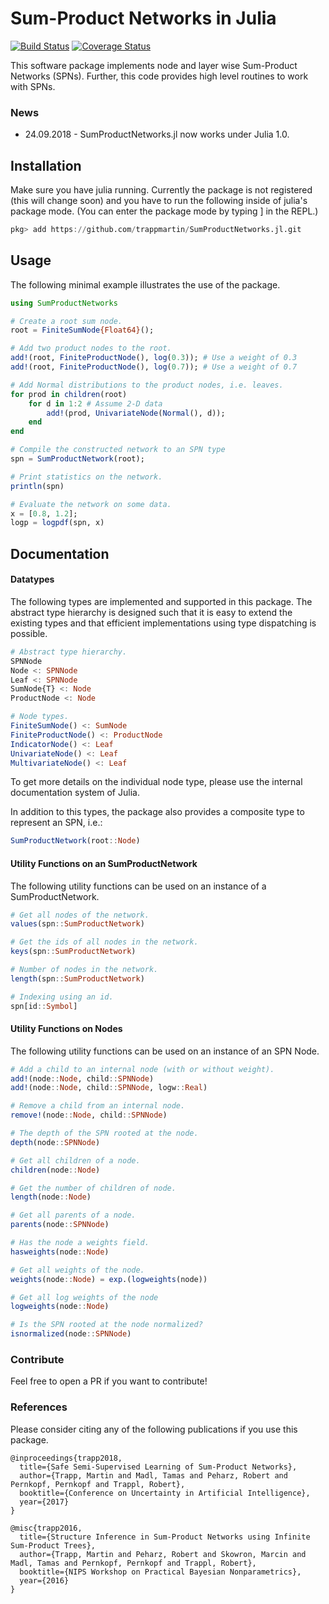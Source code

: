# Sum-Product Networks in Julia
[![Build Status](https://travis-ci.org/trappmartin/SumProductNetworks.jl.svg?branch=master)](https://travis-ci.org/trappmartin/SumProductNetworks.jl)
[![Coverage Status](https://coveralls.io/repos/github/trappmartin/SumProductNetworks.jl/badge.svg?branch=master)](https://coveralls.io/github/trappmartin/SumProductNetworks.jl?branch=master)

This software package implements node and layer wise Sum-Product Networks (SPNs). Further, this code provides high level routines to work with SPNs.

### News
* 24.09.2018 - SumProductNetworks.jl now works under Julia 1.0. 

## Installation
Make sure you have julia running. Currently the package is not registered (this will change soon) and you have to run the following inside of julia's package mode. (You can enter the package mode by typing ] in the REPL.)

```julia
pkg> add https://github.com/trappmartin/SumProductNetworks.jl.git
```

## Usage
The following minimal example illustrates the use of the package.

```julia
using SumProductNetworks

# Create a root sum node.
root = FiniteSumNode{Float64}();

# Add two product nodes to the root.
add!(root, FiniteProductNode(), log(0.3)); # Use a weight of 0.3
add!(root, FiniteProductNode(), log(0.7)); # Use a weight of 0.7

# Add Normal distributions to the product nodes, i.e. leaves.
for prod in children(root)
    for d in 1:2 # Assume 2-D data
        add!(prod, UnivariateNode(Normal(), d));
    end
end

# Compile the constructed network to an SPN type
spn = SumProductNetwork(root);

# Print statistics on the network.
println(spn)

# Evaluate the network on some data.
x = [0.8, 1.2];
logp = logpdf(spn, x)
```

## Documentation

#### Datatypes
The following types are implemented and supported in this package. The abstract type hierarchy is designed such that it is easy to extend the existing types and that efficient implementations using type dispatching is possible.

```julia
# Abstract type hierarchy.
SPNNode
Node <: SPNNode
Leaf <: SPNNode
SumNode{T} <: Node
ProductNode <: Node

# Node types.
FiniteSumNode() <: SumNode
FiniteProductNode() <: ProductNode
IndicatorNode() <: Leaf
UnivariateNode() <: Leaf
MultivariateNode() <: Leaf
```

To get more details on the individual node type, please use the internal documentation system of Julia.

In addition to this types, the package also provides a composite type to represent an SPN, i.e.:

```julia
SumProductNetwork(root::Node)
```

#### Utility Functions on an SumProductNetwork
The following utility functions can be used on an instance of a SumProductNetwork.

```julia
# Get all nodes of the network.
values(spn::SumProductNetwork)

# Get the ids of all nodes in the network.
keys(spn::SumProductNetwork)

# Number of nodes in the network.
length(spn::SumProductNetwork)

# Indexing using an id.
spn[id::Symbol]
```

#### Utility Functions on Nodes
The following utility functions can be used on an instance of an SPN Node.

```julia
# Add a child to an internal node (with or without weight).
add!(node::Node, child::SPNNode)
add!(node::Node, child::SPNNode, logw::Real)

# Remove a child from an internal node.
remove!(node::Node, child::SPNNode)

# The depth of the SPN rooted at the node.
depth(node::SPNNode)

# Get all children of a node.
children(node::Node)

# Get the number of children of node.
length(node::Node)

# Get all parents of a node.
parents(node::SPNNode)

# Has the node a weights field.
hasweights(node::Node)

# Get all weights of the node.
weights(node::Node) = exp.(logweights(node))

# Get all log weights of the node
logweights(node::Node)

# Is the SPN rooted at the node normalized?
isnormalized(node::SPNNode)

```

### Contribute
Feel free to open a PR if you want to contribute!

### References
Please consider citing any of the following publications if you use this package.

```
@inproceedings{trapp2018,
  title={Safe Semi-Supervised Learning of Sum-Product Networks},
  author={Trapp, Martin and Madl, Tamas and Peharz, Robert and Pernkopf, Pernkopf and Trappl, Robert},
  booktitle={Conference on Uncertainty in Artificial Intelligence},
  year={2017}
}

@misc{trapp2016,
  title={Structure Inference in Sum-Product Networks using Infinite Sum-Product Trees},
  author={Trapp, Martin and Peharz, Robert and Skowron, Marcin and Madl, Tamas and Pernkopf, Pernkopf and Trappl, Robert},
  booktitle={NIPS Workshop on Practical Bayesian Nonparametrics},
  year={2016}
}
```
